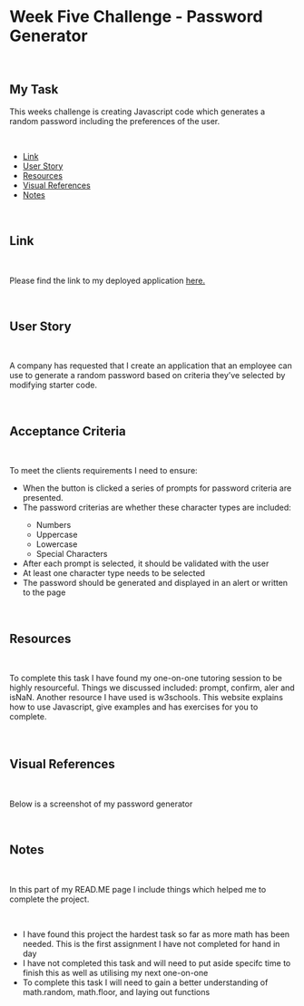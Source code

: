# <h1>Week Five Challenge - Password Generator</h1>
  <br/>
 <h2>My Task</h2> 
   <p>This weeks challenge is creating Javascript code which generates a random password including the preferences of the user.</p>
  
 <br/>
  <ul>
    <li><a href="https://github.com/tyrkgithub/Password-Generator/blob/main/README.md#link">Link</a></li>
    <li><a href="https://github.com/tyrkgithub/Password-Generator/blob/main/README.md#acceptance-criteria">User Story</a></li>
    <li><a href="https://github.com/tyrkgithub/Password-Generator/blob/main/README.md#resources">Resources</a></li>
    <li><a href="https://github.com/tyrkgithub/Password-Generator/blob/main/README.md#visual-references">Visual References</a></li>
    <li><a href="https://github.com/tyrkgithub/Password-Generator/blob/main/README.md#notes">Notes</a></li>
  
  </ul>
  <br/>
  
 <h2>Link</h2>
  
  <br/>
  
  <p> Please find the link to my deployed application <a href="https://tyrkgithub.github.io/Password-Generator">here.</a> </p>
  
  <br/>
  
 <h2>User Story</h2>
  
  <br/>
  
  <p>A company has requested that I create an application that an employee can use to generate a random password based on criteria they’ve selected by modifying starter code.<br/>
  </p>
  
  <br/>
  
<h2>Acceptance Criteria</h2>

  <br/>
  
  <p>To meet the clients requirements I need to ensure:</p>
  
  <ul>
   <li>When the button is clicked a series of prompts for password criteria are presented.</li>
   <li>The password criterias are whether these character types are included:</li>
    <ul>
     <li>Numbers</li>
     <li>Uppercase</li>
     <li>Lowercase</li>
     <li>Special Characters</li>
    </ul>
   <li>After each prompt is selected, it should be validated with the user</li>
   <li>At least one character type needs to be selected</li>
  <li>The password should be generated and displayed in an alert or written to the page</li>
  </ul>
  
  <br/>

<h2>Resources</h2>

  <br/>
 
  <p>To complete this task I have found my one-on-one tutoring session to be highly resourceful. Things we discussed included: prompt, confirm, aler and isNaN. Another resource I have used is w3schools. This website explains how to use Javascript, give examples and has exercises for you to complete.<br/>
 <br/>
  
  <br/>

 <h2>Visual References</h2>
 
  <br/>

  <p>Below is a screenshot of my password generator</p> 
  
 

  <br/>
   
 <h2>Notes</h2>
 

  <br/>
  
  <p>In this part of my READ.ME page I include things which helped me to complete the project.</p>
  
  <br/>
  
  <ul>
   <li>I have found this project the hardest task so far as more math has been needed. This is the first assignment I have not completed for hand in day</li>
  <li>I have not completed this task and will need to put aside specifc time to finish this as well as utilising my next one-on-one</li>
   <li>To complete this task I will need to gain a better understanding of math.random, math.floor, and laying out functions</li>
   

